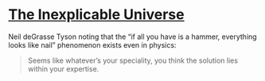 # [The Inexplicable Universe](https://www.youtube.com/watch?v=MI-KEvdbmI4)

Neil deGrasse Tyson noting that the “if all you have is a hammer, everything looks like nail” phenomenon exists even in physics:

> Seems like whatever’s your speciality, you think the solution lies within your expertise.

